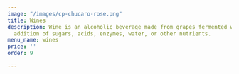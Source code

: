 ```yaml
---
image: "/images/cp-chucaro-rose.png"
title: Wines
description: Wine is an alcoholic beverage made from grapes fermented without the
  addition of sugars, acids, enzymes, water, or other nutrients.
menu_name: wines
price: ''
order: 9

---
```

